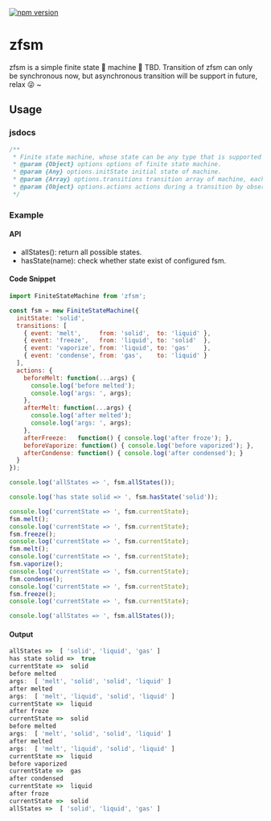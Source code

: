 [![npm version](https://img.shields.io/npm/v/zfsm.svg)](https://www.npmjs.com/package/zfsm)

# zfsm

zfsm is a simple finite state 🔀 machine 🤖 TBD. Transition of zfsm can only be synchronous now, but asynchronous transition will be support in future, relax 😜 ~

## Usage

### jsdocs

```javascript
/**
 * Finite state machine, whose state can be any type that is supported by lodash.isEqual method.
 * @param {Object} options options of finite state machine.
 * @param {Any} options.initState initial state of machine.
 * @param {Array} options.transitions transition array of machine, each item includes event name, from state, to state.
 * @param {Object} options.actions actions during a transition by observing lifecycle events.
 */
```

### Example

#### API

* allStates(): return all possible states.
* hasState(name): check whether state exist of configured fsm.

#### Code Snippet

```javascript
import FiniteStateMachine from 'zfsm';

const fsm = new FiniteStateMachine({
  initState: 'solid',
  transitions: [
    { event: 'melt',     from: 'solid',  to: 'liquid' },
    { event: 'freeze',   from: 'liquid', to: 'solid'  },
    { event: 'vaporize', from: 'liquid', to: 'gas'    },
    { event: 'condense', from: 'gas',    to: 'liquid' }
  ],
  actions: {
    beforeMelt: function(...args) {
      console.log('before melted');
      console.log('args: ', args);
    },
    afterMelt: function(...args) {
      console.log('after melted');
      console.log('args: ', args);
    },
    afterFreeze:   function() { console.log('after froze'); },
    beforeVaporize: function() { console.log('before vaporized'); },
    afterCondense: function() { console.log('after condensed'); }
  }
});

console.log('allStates => ', fsm.allStates());

console.log('has state solid => ', fsm.hasState('solid'));

console.log('currentState => ', fsm.currentState);
fsm.melt();
console.log('currentState => ', fsm.currentState);
fsm.freeze();
console.log('currentState => ', fsm.currentState);
fsm.melt();
console.log('currentState => ', fsm.currentState);
fsm.vaporize();
console.log('currentState => ', fsm.currentState);
fsm.condense();
console.log('currentState => ', fsm.currentState);
fsm.freeze();
console.log('currentState => ', fsm.currentState);

console.log('allStates => ', fsm.allStates());
```

#### Output

```javascript
allStates =>  [ 'solid', 'liquid', 'gas' ]
has state solid =>  true
currentState =>  solid
before melted
args:  [ 'melt', 'solid', 'solid', 'liquid' ]
after melted
args:  [ 'melt', 'liquid', 'solid', 'liquid' ]
currentState =>  liquid
after froze
currentState =>  solid
before melted
args:  [ 'melt', 'solid', 'solid', 'liquid' ]
after melted
args:  [ 'melt', 'liquid', 'solid', 'liquid' ]
currentState =>  liquid
before vaporized
currentState =>  gas
after condensed
currentState =>  liquid
after froze
currentState =>  solid
allStates =>  [ 'solid', 'liquid', 'gas' ]
```
